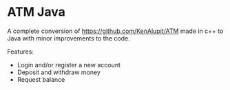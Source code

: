 # ATM Java

A complete conversion of https://github.com/KenAlupit/ATM made in c++ to Java with minor improvements to the code.

Features:
- Login and/or register a new account
- Deposit and withdraw money
- Request balance
